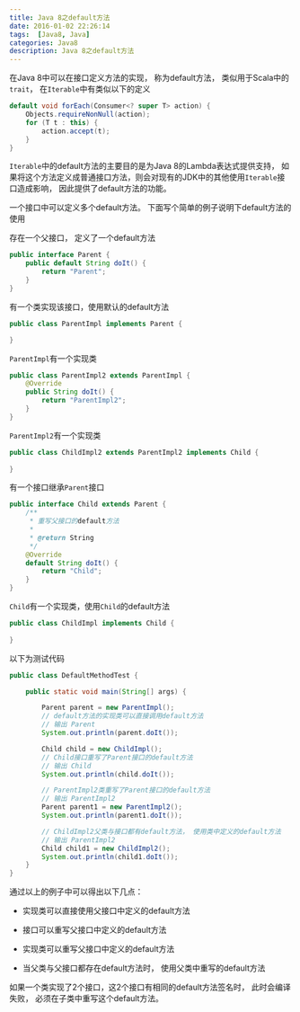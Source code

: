 ```yaml
---
title: Java 8之default方法
date: 2016-01-02 22:26:14
tags:  [Java8, Java]
categories: Java8
description: Java 8之default方法
---
```


在Java 8中可以在接口定义方法的实现， 称为default方法， 类似用于Scala中的`trait`， 在`Iterable`中有类似以下的定义

```java
default void forEach(Consumer<? super T> action) {
    Objects.requireNonNull(action);
    for (T t : this) {
        action.accept(t);
    }
}
```

`Iterable`中的default方法的主要目的是为Java 8的Lambda表达式提供支持， 如果将这个方法定义成普通接口方法，则会对现有的JDK中的其他使用`Iterable`接口造成影响， 因此提供了default方法的功能。

<!-- more -->

一个接口中可以定义多个default方法。 下面写个简单的例子说明下default方法的使用

存在一个父接口， 定义了一个default方法

```java
public interface Parent {
    public default String doIt() {
        return "Parent";
    }
}
```

有一个类实现该接口，使用默认的default方法

```java
public class ParentImpl implements Parent {

}
```

`ParentImpl`有一个实现类

```java
public class ParentImpl2 extends ParentImpl {
    @Override
    public String doIt() {
        return "ParentImpl2";
    }
}
```

`ParentImpl2`有一个实现类

```java
public class ChildImpl2 extends ParentImpl2 implements Child {
    
}
```

有一个接口继承`Parent`接口

```java
public interface Child extends Parent {
    /**
     * 重写父接口的default方法
     *
     * @return String
     */
    @Override
    default String doIt() {
        return "Child";
    }
}
```

`Child`有一个实现类，使用`Child`的default方法

```java
public class ChildImpl implements Child {
    
}
```

以下为测试代码

```java
public class DefaultMethodTest {

    public static void main(String[] args) {

        Parent parent = new ParentImpl();
        // default方法的实现类可以直接调用default方法
        // 输出 Parent
        System.out.println(parent.doIt());

        Child child = new ChildImpl();
        // Child接口重写了Parent接口的default方法
        // 输出 Child
        System.out.println(child.doIt());

        // ParentImpl2类重写了Parent接口的default方法
        // 输出 ParentImpl2
        Parent parent1 = new ParentImpl2();
        System.out.println(parent1.doIt());

        // ChildImpl2父类与接口都有default方法， 使用类中定义的default方法
        // 输出 ParentImpl2
        Child child1 = new ChildImpl2();
        System.out.println(child1.doIt());
    }
}
```

通过以上的例子中可以得出以下几点：

  * 实现类可以直接使用父接口中定义的default方法
  
  * 接口可以重写父接口中定义的default方法
  
  * 实现类可以重写父接口中定义的default方法

  * 当父类与父接口都存在default方法时， 使用父类中重写的default方法

如果一个类实现了2个接口，这2个接口有相同的default方法签名时， 此时会编译失败， 必须在子类中重写这个default方法。











